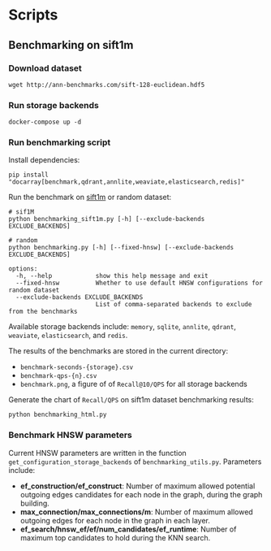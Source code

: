 # Scripts

## Benchmarking on sift1m

### Download dataset

```shell
wget http://ann-benchmarks.com/sift-128-euclidean.hdf5
```

### Run storage backends

```shell
docker-compose up -d
```

### Run benchmarking script

Install dependencies:

```
pip install "docarray[benchmark,qdrant,annlite,weaviate,elasticsearch,redis]"
```

Run the benchmark on [sift1m](http://corpus-texmex.irisa.fr/) or random dataset:

```
# sif1M
python benchmarking_sift1m.py [-h] [--exclude-backends EXCLUDE_BACKENDS] 

# random
python benchmarking.py [-h] [--fixed-hnsw] [--exclude-backends EXCLUDE_BACKENDS] 

options:
  -h, --help            show this help message and exit
  --fixed-hnsw          Whether to use default HNSW configurations for random dataset
  --exclude-backends EXCLUDE_BACKENDS
                        List of comma-separated backends to exclude from the benchmarks
```

Available storage backends include: `memory`, `sqlite`, `annlite`, `qdrant`, `weaviate`, `elasticsearch`, and `redis`.

The results of the benchmarks are stored in the current directory:
- `benchmark-seconds-{storage}.csv`
- `benchmark-qps-{n}.csv` 
- `benchmark.png`, a figure of of `Recall@10/QPS` for all storage backends

Generate the chart of `Recall/QPS` on sift1m dataset benchmarking results:

```
python benchmarking_html.py
```


### Benchmark HNSW parameters

Current HNSW parameters are written in the function `get_configuration_storage_backends` of `benchmarking_utils.py`. Parameters include:

- **ef_construction/ef_construct**: Number of maximum allowed potential outgoing edges candidates for each node in the graph, during the graph building. 
- **max_connection/max_connections/m**: Number of maximum allowed outgoing edges for each node in the graph in each layer.
- **ef_search/hnsw_ef/ef/num_candidates/ef_runtime**: Number of maximum top candidates to hold during the KNN search.



